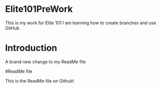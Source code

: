 # Elite101PreWork
This is my work for Elite 101 
I am learning how to create branches and use GitHub

# Introduction 

A brand new change to my ReadMe file

#ReadMe file

This is the ReadMe file on Github! 
